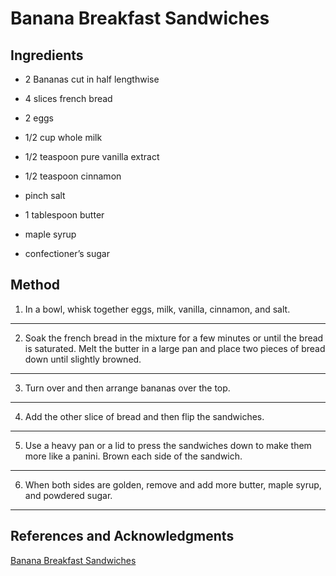 # Banana Breakfast Sandwiches

## Ingredients

- 2 Bananas cut in half lengthwise

- 4 slices french bread

- 2 eggs

- 1/2 cup whole milk

- 1/2 teaspoon pure vanilla extract

- 1/2 teaspoon cinnamon

- pinch salt

- 1 tablespoon butter

- maple syrup

- confectioner’s sugar

## Method

1. In a bowl, whisk together eggs, milk, vanilla, cinnamon, and salt.
---

2. Soak the french bread in the mixture for a few minutes or until the bread is saturated. Melt the butter in a large pan and place two pieces of bread down until slightly browned.
---

3. Turn over and then arrange bananas over the top.
---

4. Add the other slice of bread and then flip the sandwiches.
---

5. Use a heavy pan or a lid to press the sandwiches down to make them more like a panini. Brown each side of the sandwich.
---

6. When both sides are golden, remove and add more butter, maple syrup, and powdered sugar.
---

## References and Acknowledgments

[Banana Breakfast Sandwiches](https://sugarandcharm.com/sweet-mornings-banana-breakfast-sandwiches)
